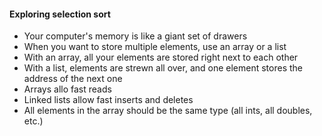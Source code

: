 #### Exploring selection sort

* Your computer's memory is like a giant set of drawers
* When you want to store multiple elements, use an array or a list
* With an array, all your elements are stored right next to each other
* With a list, elements are strewn all over, and one element stores the address of the next one
* Arrays allo fast reads
* Linked lists allow fast inserts and deletes
* All elements in the array should be the same type (all ints, all doubles, etc.)


